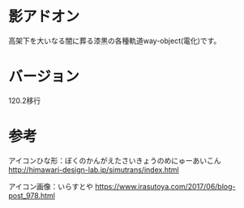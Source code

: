 # 影アドオン

高架下を大いなる闇に葬る漆黒の各種軌道way-object(電化)です。

# バージョン

120.2移行

# 参考

アイコンひな形：ぼくのかんがえたさいきょうのめにゅーあいこん
http://himawari-design-lab.jp/simutrans/index.html

アイコン画像：いらすとや
https://www.irasutoya.com/2017/06/blog-post_978.html
